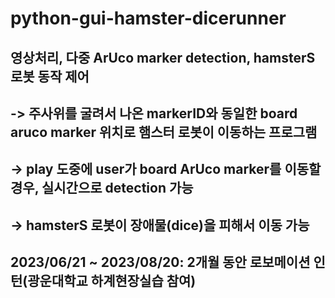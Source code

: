 # python-gui-hamster-dicerunner
## 영상처리, 다중 ArUco marker detection, hamsterS 로봇 동작 제어
## -> 주사위를 굴려서 나온 markerID와 동일한 board aruco marker 위치로 햄스터 로봇이 이동하는 프로그램
## -> play 도중에 user가 board ArUco marker를 이동할 경우, 실시간으로 detection 가능
## -> hamsterS 로봇이 장애물(dice)을 피해서 이동 가능
## 2023/06/21 ~ 2023/08/20: 2개월 동안 로보메이션 인턴(광운대학교 하계현장실습 참여)
